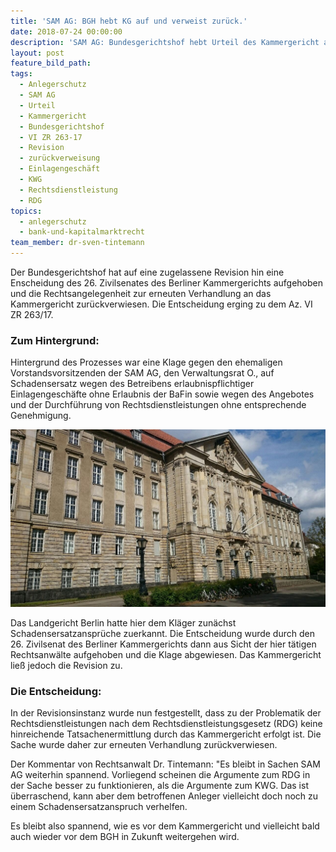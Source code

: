 ```yaml
---
title: 'SAM AG: BGH hebt KG auf und verweist zurück.'
date: 2018-07-24 00:00:00
description: 'SAM AG: Bundesgerichtshof hebt Urteil des Kammergericht auf'
layout: post
feature_bild_path:
tags:
  - Anlegerschutz
  - SAM AG
  - Urteil
  - Kammergericht
  - Bundesgerichtshof
  - VI ZR 263-17
  - Revision
  - zurückverweisung
  - Einlagengeschäft
  - KWG
  - Rechtsdienstleistung
  - RDG
topics:
  - anlegerschutz
  - bank-und-kapitalmarktrecht
team_member: dr-sven-tintemann
---
```


Der Bundesgerichtshof hat auf eine zugelassene Revision hin eine Enscheidung des 26. Zivilsenates des Berliner Kammergerichts aufgehoben und die Rechtsangelegenheit zur erneuten Verhandlung an das Kammergericht zur&uuml;ckverwiesen. Die Entscheidung erging zu dem Az. VI ZR 263/17.

### Zum Hintergrund:

Hintergrund des Prozesses war eine Klage gegen den ehemaligen Vorstandsvorsitzenden der SAM AG, den Verwaltungsrat O., auf Schadensersatz wegen des Betreibens erlaubnispflichtiger Einlagengesch&auml;fte ohne Erlaubnis der BaFin sowie wegen des Angebotes und der Durchf&uuml;hrung von Rechtsdienstleistungen ohne entsprechende Genehmigung.

![Kammergericht Außenansicht](/uploads/kammergericht-quer-1.JPG "Kammergericht - Rechte bei AdvoAdvice")

Das Landgericht Berlin hatte hier dem Kl&auml;ger zun&auml;chst Schadensersatzanspr&uuml;che zuerkannt. Die Entscheidung wurde durch den 26. Zivilsenat des Berliner Kammergerichts dann aus Sicht der hier t&auml;tigen Rechtsanw&auml;lte aufgehoben und die Klage abgewiesen. Das Kammergericht lie&szlig; jedoch die Revision zu.

### Die Entscheidung:

In der Revisionsinstanz wurde nun festgestellt, dass zu der Problematik der Rechtsdienstleistungen nach dem Rechtsdienstleistungsgesetz (RDG) keine hinreichende Tatsachenermittlung durch das Kammergericht erfolgt ist. Die Sache wurde daher zur erneuten Verhandlung zur&uuml;ckverwiesen.

Der Kommentar von Rechtsanwalt Dr. Tintemann: "Es bleibt in Sachen SAM AG weiterhin spannend. Vorliegend scheinen die Argumente zum RDG in der Sache besser zu funktionieren, als die Argumente zum KWG. Das ist &uuml;berraschend, kann aber dem betroffenen Anleger vielleicht doch noch zu einem Schadensersatzanspruch verhelfen.

Es bleibt also spannend, wie es vor dem Kammergericht und vielleicht bald auch wieder vor dem BGH in Zukunft weitergehen wird.

&nbsp;